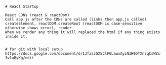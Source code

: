 
    # React Startup 

    React CDNs (react & reactDom)
    Call app.js after the CDNs are called (links then app.js called)
    createElement, reactDOM.createRoot (reactDOM is case-sensitive otherwise shows error), render
    When we render any thing it will replaced the html if any thing exists inside it.


    # for git with local setup 
    https://docs.google.com/document/d/1JfzszGX5ClF0LauxAyiNIH9DTXnsqCsWZx-3v1aByKg/edit
    
